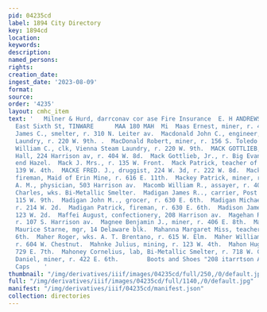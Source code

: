 ```yaml
---
pid: 04235cd
label: 1894 City Directory
key: 1894cd
location: 
keywords: 
description: 
named_persons: 
rights: 
creation_date: 
ingest_date: '2023-08-09'
format: 
source: 
order: '4235'
layout: cmhc_item
text: '   Milner & Hurd, darrconav cor ase Fire Insurance  E. H ANDREWS, 208 and 219
  East Sixth St, TINWARE      MAA 180 MAH  Mi  Maas Ernest, miner, r. 432 E. 6th.  MacDonald
  James C., smelter, r. 310 N. Leiter av.  Macdonald John C., engineer, Vienna Steam
  Laundry, r. 220 W. 9th. .  MacDonald Robert, miner, r. 156 S. Toledo av.  Macdonald
  William C., clk, Vienna Steam Laundry, r. 220 W. 9th.  MACK GOTTLIEB, propr. Tivoli
  Hall, 224 Harrison av, r. 404 W. 8d.  Mack Gottlieb, Jr., r. Big Evans Gulch, n.
  end Hazel.  Mack J. Mrs., r. 135 W. Front.  Mack Patrick, teacher of dancing, r.
  139 W. 4th.  MACKE FRED. J., druggist, 224 W. 3d, r. 222 W. 8d.  Mackey George W.,
  fireman, Maid of Erin Mine, r. 616 E. 11th.  Mackey Patrick, miner, r. 411 E. 5th.  Maclean
  A. M., physician, 503 Harrison av.  Macomb William R., assayer, r. 405 W. 3d.  Madden
  Charles, wks. Bi-Metallic Smelter.  Madigan James R.., carrier, Post Office, r.
  115 W. 9th.  Madigan John M.., grocer, r. 630 E. 6th.  Madigan Michael, furnaceman,
  r. 214 W. 2d.  Madigan Patrick, fireman, r. 630 E. 6th.  Madison James, miner, r.
  123 W. 2d.  Maffei August, confectionery, 208 Harrison av.  Magehan Robert J., miner,
  r. 107 S. Harrison av.  Magnee Benjamin J., miner, r. 406 E. 8th.  Mahala Mine,
  Maurice Starne, mgr, 14 Delaware blk.  Mahanna Margaret Miss, teacher, r. 126 W.
  6th.  Maher Roger, wks. A. T. Brentano, r. 615 W. Elm.  Maher William, wks. B. Brentano,
  r. 604 W. Chestnut.  Mahnke Julius, mining, r. 123 W. 4th.  Mahon Hugh, miner, r.
  729 E. 7th.  Mahoney Cornelius, lab, Bi-Metallic Smelter, r. 718 W. Chestnut.  Mahoney
  Daniel, miner, r. 422 E. 6th.        Boots and Shoes "208 itarrtson Ave.” Hats and
  Caps    '
thumbnail: "/img/derivatives/iiif/images/04235cd/full/250,/0/default.jpg"
full: "/img/derivatives/iiif/images/04235cd/full/1140,/0/default.jpg"
manifest: "/img/derivatives/iiif/04235cd/manifest.json"
collection: directories
---
```

